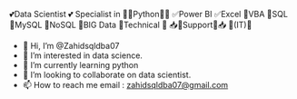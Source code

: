 💕Data Scientist 💕 Specialist in 🐍🐍Python🐍🐍   ✅Power BI ✅Excel    💯VBA 💯SQL 💯MySQL    🔰NoSQL 🔰BIG Data 🔰Technical 🔰 📥📍Support📍📥 🎯(IT)🎯




- 👋 Hi, I’m @Zahidsqldba07
- 👀 I’m interested in data science.
- 🌱 I’m currently learning python
- 💞️ I’m looking to collaborate on data scientist.
- 📫 How to reach me email : zahidsqldba07@gmail.com

<!---
Zahidsqldba07/Zahidsqldba07 is a ✨ special ✨ repository because its `README.md` (this file) appears on your GitHub profile.
You can click the Preview link to take a look at your changes.
--->
